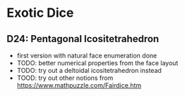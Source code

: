 # Exotic Dice

## D24: Pentagonal Icositetrahedron

- first version with natural face enumeration done
- TODO: better numerical properties from the face layout
- TODO: try out a deltoidal icositetrahedron instead
- TOOD: try out other notions from <https://www.mathpuzzle.com/Fairdice.htm>

